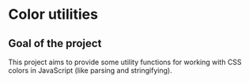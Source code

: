 # Color utilities

## Goal of the project

This project aims to provide some utility functions for working with CSS colors in JavaScript (like parsing and stringifying).
